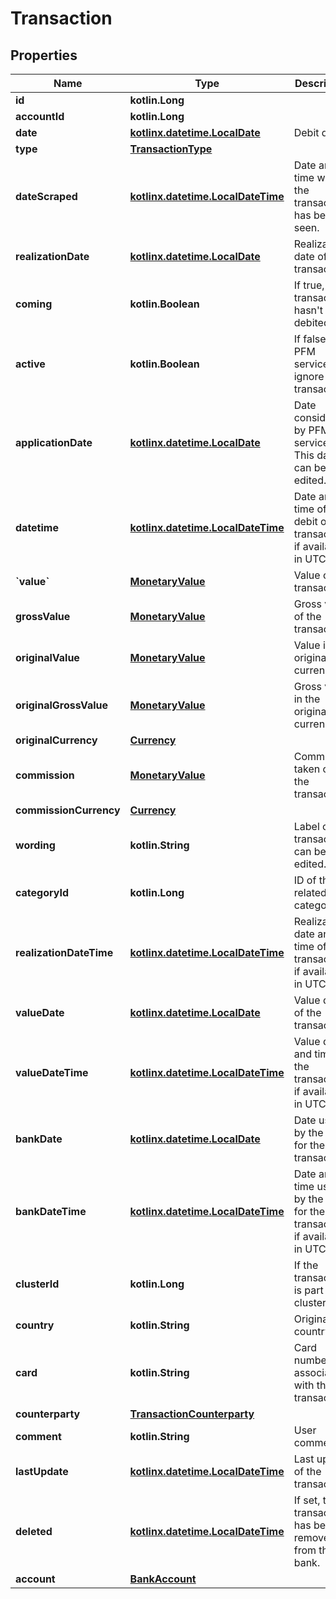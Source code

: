 
# Transaction

## Properties
Name | Type | Description | Notes
------------ | ------------- | ------------- | -------------
**id** | **kotlin.Long** |  | 
**accountId** | **kotlin.Long** |  | 
**date** | [**kotlinx.datetime.LocalDate**](kotlinx.datetime.LocalDate.md) | Debit date. | 
**type** | [**TransactionType**](TransactionType.md) |  | 
**dateScraped** | [**kotlinx.datetime.LocalDateTime**](kotlinx.datetime.LocalDateTime.md) | Date and time when the transaction has been seen. | 
**realizationDate** | [**kotlinx.datetime.LocalDate**](kotlinx.datetime.LocalDate.md) | Realization date of the transaction. | 
**coming** | **kotlin.Boolean** | If true, this transaction hasn&#39;t been debited yet. | 
**active** | **kotlin.Boolean** | If false, PFM services will ignore this transaction. | 
**applicationDate** | [**kotlinx.datetime.LocalDate**](kotlinx.datetime.LocalDate.md) | Date considered by PFM services. This date can be edited. |  [optional]
**datetime** | [**kotlinx.datetime.LocalDateTime**](kotlinx.datetime.LocalDateTime.md) | Date and time of the debit of the transaction, if available, in UTC. |  [optional]
**&#x60;value&#x60;** | [**MonetaryValue**](MonetaryValue.md) | Value of the transaction. |  [optional]
**grossValue** | [**MonetaryValue**](MonetaryValue.md) | Gross value of the transaction. |  [optional]
**originalValue** | [**MonetaryValue**](MonetaryValue.md) | Value in the original currency. |  [optional]
**originalGrossValue** | [**MonetaryValue**](MonetaryValue.md) | Gross value in the original currency. |  [optional]
**originalCurrency** | [**Currency**](Currency.md) |  |  [optional]
**commission** | [**MonetaryValue**](MonetaryValue.md) | Commission taken on the transaction. |  [optional]
**commissionCurrency** | [**Currency**](Currency.md) |  |  [optional]
**wording** | **kotlin.String** | Label of the transaction, can be edited. |  [optional]
**categoryId** | **kotlin.Long** | ID of the related category. |  [optional]
**realizationDateTime** | [**kotlinx.datetime.LocalDateTime**](kotlinx.datetime.LocalDateTime.md) | Realization date and time of the transaction, if available, in UTC. |  [optional]
**valueDate** | [**kotlinx.datetime.LocalDate**](kotlinx.datetime.LocalDate.md) | Value date of the transaction. |  [optional]
**valueDateTime** | [**kotlinx.datetime.LocalDateTime**](kotlinx.datetime.LocalDateTime.md) | Value date and time of the transaction, if available, in UTC. |  [optional]
**bankDate** | [**kotlinx.datetime.LocalDate**](kotlinx.datetime.LocalDate.md) | Date used by the bank for the transaction. |  [optional]
**bankDateTime** | [**kotlinx.datetime.LocalDateTime**](kotlinx.datetime.LocalDateTime.md) | Date and time used by the bank for the transaction, if available, in UTC. |  [optional]
**clusterId** | **kotlin.Long** | If the transaction is part of a cluster. |  [optional]
**country** | **kotlin.String** | Original country. |  [optional]
**card** | **kotlin.String** | Card number associated with the transaction. |  [optional]
**counterparty** | [**TransactionCounterparty**](TransactionCounterparty.md) |  |  [optional]
**comment** | **kotlin.String** | User comment. |  [optional]
**lastUpdate** | [**kotlinx.datetime.LocalDateTime**](kotlinx.datetime.LocalDateTime.md) | Last update of the transaction. |  [optional]
**deleted** | [**kotlinx.datetime.LocalDateTime**](kotlinx.datetime.LocalDateTime.md) | If set, this transaction has been removed from the bank. |  [optional]
**account** | [**BankAccount**](BankAccount.md) |  |  [optional]




